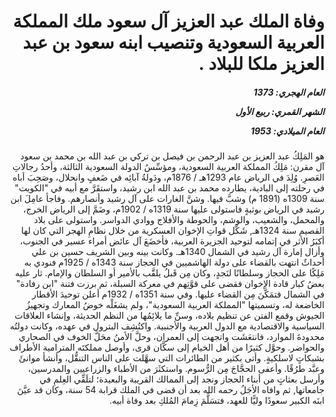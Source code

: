 <h1 dir="rtl">وفاة الملك عبد العزيز آل سعود ملك المملكة العربية السعودية وتنصيب ابنه سعود بن عبد العزيز ملكا للبلاد .</h1>

<h5 dir="rtl">العام الهجري:  1373

الشهر القمري: ربيع الأول

العام الميلادي: 1953</h5>

<p dir="rtl">هو المَلِكُ عبد العزيز بن عبد الرحمن بن فيصل بن تركي بن عبد الله بن محمد بن سعود آل مقرن: مَلِكُ المملكة العربية السعودية، ومؤسِّسُ الدولة السعودية الثالثة، وأحدُ رجالاتِ العَصرِ. وُلِدَ في الرياض عام 1293هـ / 1876م، ودَولةُ آبائِه في ضَعفٍ وانحلال، وصَحِبَ أباه في رحلته إلى البادية، يطارده محمد بن عبد الله ابن رشيد، واستقَرَّ مع أبيه في "الكويت" سنة 1309ه (1891 م) وشبَّ فيها. وشنَّ الغارات على آل رشيد وأنصارهم. وفاجأ عامِلَ ابن رشيد في الرياض بوثبةٍ فاستولى عليها سنة 1319ه / 1902م، وضَمَّ إلى الرياض الخرج، والمحمل، والشعيب، والوشم، والحوطة والأفلاج ووادي الدواسر. واستولى على بلاد القصيم سنة 1324هـ, شَكَّل قواتِ الإخوان العسكرية من خلال نظامِ الهجر التي كان لها أكبَرُ الأثر في إتمامه لتوحيد الجزيرة العربية، فأخضَعَ آل عائض أمراء عسير في الجنوب، وأزال إمارة آل رشيد في الشمال 1340هـ. وكانت بينه وبين الشريف حسين بن علي أحداثٌ انتهت بالقضاء على دولة الهاشميين في الحجاز سنة 1343ه / 1925م فنودي به مَلِكًا على الحجاز وسلطانًا لنَجدٍ، وكان مِن قَبلُ يلقَّب بالأمير أو السلطان والإمام. ثار عليه بعضُ كبار قادة الإخوان فقضى على قوَّتِهم في معركة السبلة، ثم برزت فتنة "ابن رفادة" في الشمال فتمَكَّنَ مِن القضاء عليها. وفي سنة 1351ه / 1932م أعلن توحيدَ الأقطار الخاضعة له، وتسميتها "المملكة العربية السعودية"، ولم يشغَلْه خوضُ المعارك وتجهيزُ الجيوش وقمع الفتن عن تنظيم بلاده، وسنِّ ما يلائِمُها من النظم الحديثة، وإنشاء العلاقات السياسية والاقتصادية مع الدول العربية والأجنبية. واكتُشِف البترول في عهده، وكانت دولتُه محدودةَ الموارد، فانتعَشَت واتجهت إلى العمران، وحلَّ الأمنُ محَلَّ الخوف في الصحاري والحواضر. وحوَّل كثيرًا من أهل الخيام إلى سكَّان قرى، وأوصل مملكتَه المترامية الأطراف بشبكاتٍ لاسلكيةٍ. وأتى بكثير من الطائرات التي سهَّلت على الناس التنقُّل، وأنشأ موانئَ وعبَّد طرُقًا. وأعفى الحجَّاجَ مِن الرُّسوم. واستكثَرَ من الأطباء والزراعيين والمدرسين، وأرسل بعثاتٍ من أبناء الحجاز ونجد إلى الممالك القريبة والبعيدة؛ لتلَقِّي العِلمِ في جامعاتها, ثم وافاه الأجَلُ رحمه الله بعد أن قضى في الملك قرابة 54 سنة، وكان قد عيَّنَ ابنَه الكبير سعودًا وليًّا للعهد، فتسَلَّمَ زِمامَ المُلكِ بعد وفاة أبيه.</p></br>
